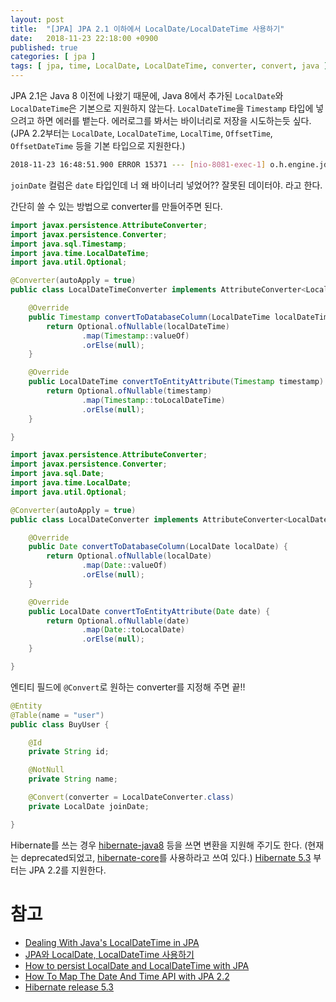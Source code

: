 ```yaml
---
layout: post
title:  "[JPA] JPA 2.1 이하에서 LocalDate/LocalDateTime 사용하기"
date:   2018-11-23 22:18:00 +0900
published: true
categories: [ jpa ]
tags: [ jpa, time, LocalDate, LocalDateTime, converter, convert, java ]
---
```


JPA 2.1은 Java 8 이전에 나왔기 때문에, Java 8에서 추가된 `LocalDate`와 `LocalDateTime`은 기본으로 지원하지 않는다. `LocalDateTime`을 `Timestamp` 타입에 넣으려고 하면 에러를 뱉는다. 에러로그를 봐서는 바이너리로 저장을 시도하는듯 싶다. (JPA 2.2부터는 `LocalDate`, `LocalDateTime`, `LocalTime`, `OffsetTime`, `OffsetDateTime` 등을 기본 타입으로 지원한다.)

```bash
2018-11-23 16:48:51.900 ERROR 15371 --- [nio-8081-exec-1] o.h.engine.jdbc.spi.SqlExceptionHelper   : Data truncation: Incorrect date value: '\xAC\xED\x00\x05sr\x00\x0Djava.time.Ser\x95]\x84\xBA\x1B"H\xB2\x0C\x00\x00xpw\x07\x03\x00\x00\x07\xE2\x0B\x17x' for column 'joinDate' at row 1
```

`joinDate` 컬럼은 `date` 타입인데 너 왜 바이너리 넣었어?? 잘못된 데이터야. 라고 한다.

간단히 쓸 수 있는 방법으로 converter를 만들어주면 된다.

```java
import javax.persistence.AttributeConverter;
import javax.persistence.Converter;
import java.sql.Timestamp;
import java.time.LocalDateTime;
import java.util.Optional;

@Converter(autoApply = true)
public class LocalDateTimeConverter implements AttributeConverter<LocalDateTime, Timestamp> {

    @Override
    public Timestamp convertToDatabaseColumn(LocalDateTime localDateTime) {
        return Optional.ofNullable(localDateTime)
                .map(Timestamp::valueOf)
                .orElse(null);
    }

    @Override
    public LocalDateTime convertToEntityAttribute(Timestamp timestamp) {
        return Optional.ofNullable(timestamp)
                .map(Timestamp::toLocalDateTime)
                .orElse(null);
    }

}
```

```java
import javax.persistence.AttributeConverter;
import javax.persistence.Converter;
import java.sql.Date;
import java.time.LocalDate;
import java.util.Optional;

@Converter(autoApply = true)
public class LocalDateConverter implements AttributeConverter<LocalDate, Date> {

    @Override
    public Date convertToDatabaseColumn(LocalDate localDate) {
        return Optional.ofNullable(localDate)
                .map(Date::valueOf)
                .orElse(null);
    }

    @Override
    public LocalDate convertToEntityAttribute(Date date) {
        return Optional.ofNullable(date)
                .map(Date::toLocalDate)
                .orElse(null);
    }

}
```

엔티티 필드에 `@Convert`로 원하는 converter를 지정해 주면 끝!!

```java
@Entity
@Table(name = "user")
public class BuyUser {

    @Id
    private String id;

    @NotNull
    private String name;

    @Convert(converter = LocalDateConverter.class)
    private LocalDate joinDate;

}
```

Hibernate를 쓰는 경우 [hibernate-java8](https://mvnrepository.com/artifact/org.hibernate/hibernate-java8) 등을 쓰면 변환을 지원해 주기도 한다. (현재는 deprecated되었고, [hibernate-core](https://mvnrepository.com/artifact/org.hibernate/hibernate-core)를 사용하라고 쓰여 있다.) [Hibernate 5.3](http://hibernate.org/orm/releases/5.3/) 부터는 JPA 2.2를 지원한다.


# 참고

- [Dealing With Java's LocalDateTime in JPA](https://dzone.com/articles/dealing-with-javas-localdatetime-in-jpa)
- [JPA와 LocalDate, LocalDateTime 사용하기](http://blog.eomdev.com/java/2016/01/04/jpa_with_java8.html)
- [How to persist LocalDate and LocalDateTime with JPA](https://thoughts-on-java.org/persist-localdate-localdatetime-jpa/)
- [How To Map The Date And Time API with JPA 2.2](https://thoughts-on-java.org/map-date-time-api-jpa-2-2/)
- [Hibernate release 5.3](http://hibernate.org/orm/releases/5.3/)
